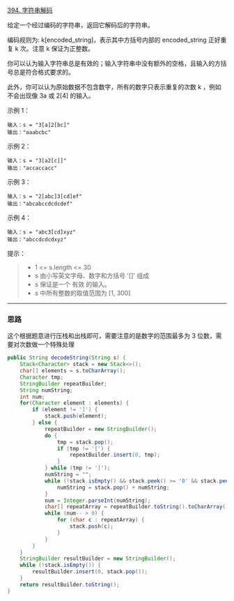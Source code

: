[394. 字符串解码](https://leetcode.cn/problems/decode-string/description/)

给定一个经过编码的字符串，返回它解码后的字符串。

编码规则为: k[encoded_string]，表示其中方括号内部的 encoded_string 正好重复 k 次。注意 k 保证为正整数。

你可以认为输入字符串总是有效的；输入字符串中没有额外的空格，且输入的方括号总是符合格式要求的。

此外，你可以认为原始数据不包含数字，所有的数字只表示重复的次数 k ，例如不会出现像 3a 或 2[4] 的输入。



示例 1：
```
输入：s = "3[a]2[bc]"
输出："aaabcbc"
```
示例 2：
```
输入：s = "3[a2[c]]"
输出："accaccacc"
```
示例 3：
```
输入：s = "2[abc]3[cd]ef"
输出："abcabccdcdcdef"
```
示例 4：
```
输入：s = "abc3[cd]xyz"
输出："abccdcdcdxyz"
```

提示：

>- 1 <= s.length <= 30
>- s 由小写英文字母、数字和方括号 '[]' 组成
>- s 保证是一个 有效 的输入。
>- s 中所有整数的取值范围为 [1, 300] 

<hr/>

### 思路
这个根据题意进行压栈和出栈即可，需要注意的是数字的范围最多为 3 位数，需要对次数做一个特殊处理

```java
public String decodeString(String s) {
    Stack<Character> stack = new Stack<>();
    char[] elements = s.toCharArray();
    Character tmp;
    StringBuilder repeatBuilder;
    String numString;
    int num;
    for(Character element : elements) {
        if (element != ']') {
            stack.push(element);
        } else {
            repeatBuilder = new StringBuilder();
            do {
                tmp = stack.pop();
                if (tmp != '[') {
                    repeatBuilder.insert(0, tmp);
                }
            } while (tmp != '[');
            numString = "";
            while (!stack.isEmpty() && stack.peek() >= '0' && stack.peek() <= '9') {
                numString = stack.pop() + numString;
            }
            num = Integer.parseInt(numString);
            char[] repeatArray = repeatBuilder.toString().toCharArray();
            while (num-- > 0) {
                for (char c : repeatArray) {
                    stack.push(c);
                }
            }
        }
    }
    StringBuilder resultBuilder = new StringBuilder();
    while (!stack.isEmpty()) {
        resultBuilder.insert(0, stack.pop());
    }
    return resultBuilder.toString();
}
```